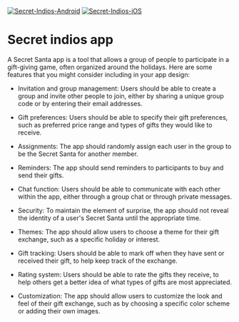 [![Secret-Indios-Android](https://github.com/joaobzao/secret-indios-app/actions/workflows/Secret-Indios-Android.yml/badge.svg)](https://github.com/joaobzao/secret-indios-app/actions/workflows/Secret-Indios-Android.yml)
[![Secret-Indios-iOS](https://github.com/joaobzao/secret-indios-app/actions/workflows/Secret-Indios-iOS.yml/badge.svg?branch=main)](https://github.com/joaobzao/secret-indios-app/actions/workflows/Secret-Indios-iOS.yml)

# Secret indios app

A Secret Santa app is a tool that allows a group of people to participate in a gift-giving game, often organized around the holidays. Here are some features that you might consider including in your app design:

* Invitation and group management: Users should be able to create a group and invite other people to join, either by sharing a unique group code or by entering their email addresses.

* Gift preferences: Users should be able to specify their gift preferences, such as preferred price range and types of gifts they would like to receive.

* Assignments: The app should randomly assign each user in the group to be the Secret Santa for another member.

* Reminders: The app should send reminders to participants to buy and send their gifts.

* Chat function: Users should be able to communicate with each other within the app, either through a group chat or through private messages.

* Security: To maintain the element of surprise, the app should not reveal the identity of a user's Secret Santa until the appropriate time.

* Themes: The app should allow users to choose a theme for their gift exchange, such as a specific holiday or interest.

* Gift tracking: Users should be able to mark off when they have sent or received their gift, to help keep track of the exchange.

* Rating system: Users should be able to rate the gifts they receive, to help others get a better idea of what types of gifts are most appreciated.

* Customization: The app should allow users to customize the look and feel of their gift exchange, such as by choosing a specific color scheme or adding their own images.
